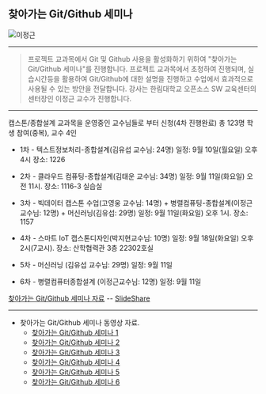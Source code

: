 ## 찾아가는 Git/Github 세미나
![이정근](https://github.com/Hallym-OpenSourceSW/Hallym-OpenSourceSW.github.io/blob/master/img/gitSeminar.png)

*  *  *

> 프로젝트 교과목에서 Git 및 Github 사용을 활성화하기 위하여 "찾아가는 Git/Github 세미나"를 진행합니다.
> 프로젝트 교과목에서 초청하여 진행되며, 실습시간등을 활용하여 Git/Github에 대한 설명을 진행하고 수업에서 효과적으로 사용될 수 있는 방안을 전달합니다.
> 강사는 한림대학교 오픈소스 SW 교육센터의 센터장인 이정근 교수가 진행합니다.

*  *  *

캡스톤/종합설계 교과목을 운영중인 교수님들로 부터 신청(4차 진행완료)
총 123명 학생 참여(중복), 교수 4인

* 1차 - 텍스트정보처리-종합설계(김유섭 교수님: 24명)
일정: 9월 10일(월요일) 오후 4시
장소: 1226

* 2차 - 클라우드 컴퓨팅-종합설계(김태운 교수님: 34명)
일정: 9월 11일(화요일) 오전 11시.
장소: 1116-3 실습실

* 3차 - 빅데이터 캡스톤 수업(고영웅 교수님: 14명) + 병렬컴퓨팅-종합설계(이정근 교수님: 12명) + 머신러닝(김유섭: 29명)
일정: 9월 11일(화요일) 오후 1시.
장소: 1157

* 4차 -  스마트 IoT 캡스톤디자인(박지현교수님: 10명)
일정: 9월 18일(화요일) 오후 2시(7교시).
장소: 산학협력관 3층 22302호실

* 5차 - 머신러닝 (김유섭 교수님: 29명)
일정: 9월 11일

* 6차 - 병렬컴퓨터종합설계 (이정근교수님: 12명)
일정: 9월 11일

[찾아가는 Git/Github 세미나 자료](https://github.com/Hallym-OpenSourceSW/Hallym-OpenSourceSW.github.io/blob/master/Sub_menu/GitSeminar.pdf) -- [SlideShare](https://www.slideshare.net/jeonggunlee/gitgithub-seminar)

*  *  *

* 찾아가는 Git/Github 세미나 동영상 자료.
    - [찾아가는 Git/Github 세미나 1](https://www.youtube.com/watch?v=vbLNkYJX1uk&t=60s)
    - [찾아가는 Git/Github 세미나 2](https://www.youtube.com/watch?v=iJp-bnSnoS8&t=614s)
    - [찾아가는 Git/Github 세미나 3](https://www.youtube.com/watch?v=ttNG9Eu3Tx0&t=4s)
    - [찾아가는 Git/Github 세미나 4](https://www.youtube.com/watch?v=Qu1K2R8FIBA&t=5s)
    - [찾아가는 Git/Github 세미나 5](https://www.youtube.com/watch?v=RCHHmbhcIow&t=2s)
    - [찾아가는 Git/Github 세미나 6](https://www.youtube.com/watch?v=JRZ76ndkV7Q&t=25s) 
